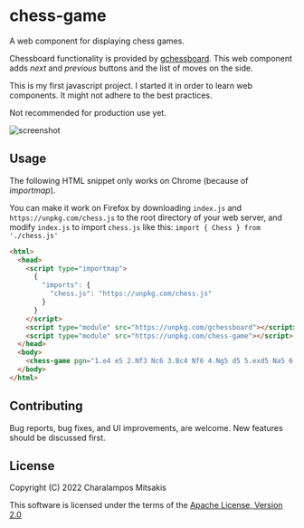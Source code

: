 # chess-game

A web component for displaying chess games.

Chessboard functionality is provided by [gchessboard](https://github.com/mganjoo/gchessboard).
This web component adds *next* and *previous* buttons and the list of moves on the side.

This is my first javascript project.
I started it in order to learn web components.
It might not adhere to the best practices.

Not recommended for production use yet.

![screenshot](../media/screenshot.png?raw=true)

## Usage

The following HTML snippet only works on Chrome (because of *importmap*).

You can make it work on Firefox by downloading `index.js` and `https://unpkg.com/chess.js` to the root directory of your web server, and modify `index.js` to import `chess.js` like this: `import { Chess } from './chess.js'`

```html
<html>
  <head>
    <script type="importmap">
      {
        "imports": {
          "chess.js": "https://unpkg.com/chess.js"
        }
      }
    </script>
    <script type="module" src="https://unpkg.com/gchessboard"></script>
    <script type="module" src="https://unpkg.com/chess-game"></script>
  </head>
  <body>
    <chess-game pgn="1.e4 e5 2.Nf3 Nc6 3.Bc4 Nf6 4.Ng5 d5 5.exd5 Na5 6.Bb5+ c6 7.dxc6 bxc6 8.Qf3 Rb8"></chess-game>
  </body>
</html>
```

## Contributing

Bug reports, bug fixes, and UI improvements, are welcome.
New features should be discussed first.

## License

Copyright (C) 2022 Charalampos Mitsakis

This software is licensed under the terms of the [Apache License, Version 2.0](LICENSE)
